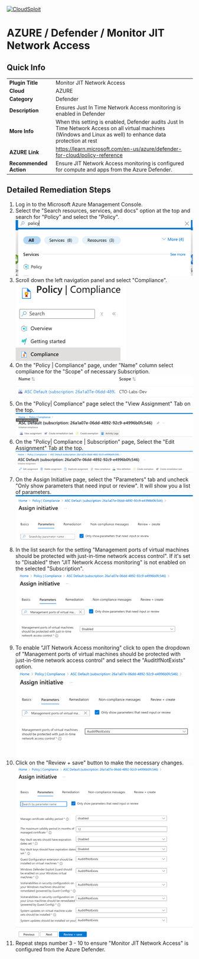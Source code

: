[![CloudSploit](https://cloudsploit.com/img/logo-new-big-text-100.png "CloudSploit")](https://cloudsploit.com)

# AZURE / Defender / Monitor JIT Network Access

## Quick Info

| |                                                                                                                                                                  |
|-|------------------------------------------------------------------------------------------------------------------------------------------------------------------|
| **Plugin Title** | Monitor JIT Network Access                                                                                                                                       |
| **Cloud** | AZURE                                                                                                                                                            |
| **Category** | Defender                                                                                                                                                         |
| **Description** | Ensures Just In Time Network Access monitoring is enabled in Defender                                                                                            |
| **More Info** | When this setting is enabled, Defender audits Just In Time Network Access on all virtual machines (Windows and Linux as well) to enhance data protection at rest |
| **AZURE Link** | https://learn.microsoft.com/en-us/azure/defender-for-cloud/policy-reference                                                                        |
| **Recommended Action** | Ensure JIT Network Access monitoring is configured for compute and apps from the Azure Defender.                                                                 |

## Detailed Remediation Steps

1. Log in to the Microsoft Azure Management Console.
2. Select the "Search resources, services, and docs" option at the top and search for "Policy" and select the "Policy". </br> <img src="/resources/azure/defender/monitor-jit-network-access/step2.png"/>
3. Scroll down the left navigation panel and select "Compliance".</br> <img src="/resources/azure/defender/monitor-jit-network-access/step3.png"/>
4. On the "Policy | Compliance" page, under "Name" column select compliance for the "Scope" of necessary Subscription.</br> <img src="/resources/azure/defender/monitor-jit-network-access/step4.png"/>
5. On the "Policy| Compliance" page select the "View Assignment" Tab on the top. </br> <img src="/resources/azure/defender/monitor-jit-network-access/step5.png"/>
6. On the "Policy| Compliance | Subscription" page, Select the "Edit Assignment" Tab at the top.</br> <img src="/resources/azure/defender/monitor-jit-network-access/step6.png"/>
7. On the Assign Initiative page, select the "Parameters" tab and uncheck "Only show parameters that need input or review". It will show you a list of parameters.</br>  <img src="/resources/azure/defender/monitor-jit-network-access/step7.png"/>
8. In the list search for the setting "Management ports of virtual machines should be protected with just-in-time network access control". If it's set to "Disabled" then "JIT Network Access monitoring" is not enabled on the selected "Subscription".</br> <img src="/resources/azure/defender/monitor-jit-network-access/step8.png"/>
9. To enable "JIT Network Access monitoring" click to open the dropdown of "Management ports of virtual machines should be protected with just-in-time network access control" and select the "AuditIfNotExists" option.</br> <img src="/resources/azure/defender/monitor-jit-network-access/step9.png"/>
10. Click on the "Review + save" button to make the necessary changes.</br> <img src="/resources/azure/defender/monitor-jit-network-access/step10.png"/>
11. Repeat steps number 3 - 10 to ensure "Monitor JIT Network Access" is configured from the Azure Defender.</br>
